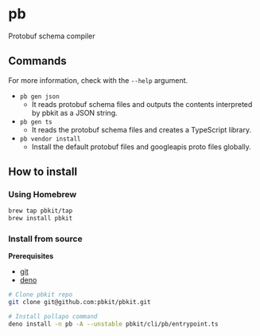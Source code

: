 # pb

Protobuf schema compiler

## Commands

For more information, check with the `--help` argument.

- `pb gen json`
  - It reads protobuf schema files and outputs the contents interpreted by pbkit
    as a JSON string.
- `pb gen ts`
  - It reads the protobuf schema files and creates a TypeScript library.
- `pb vendor install`
  - Install the default protobuf files and googleapis proto files globally.

## How to install

### Using Homebrew

```sh
brew tap pbkit/tap
brew install pbkit
```

### Install from source

**Prerequisites**

- [git](https://git-scm.com/)
- [deno](https://deno.land/)

```sh
# Clone pbkit repo
git clone git@github.com:pbkit/pbkit.git

# Install pollapo command
deno install -n pb -A --unstable pbkit/cli/pb/entrypoint.ts
```
